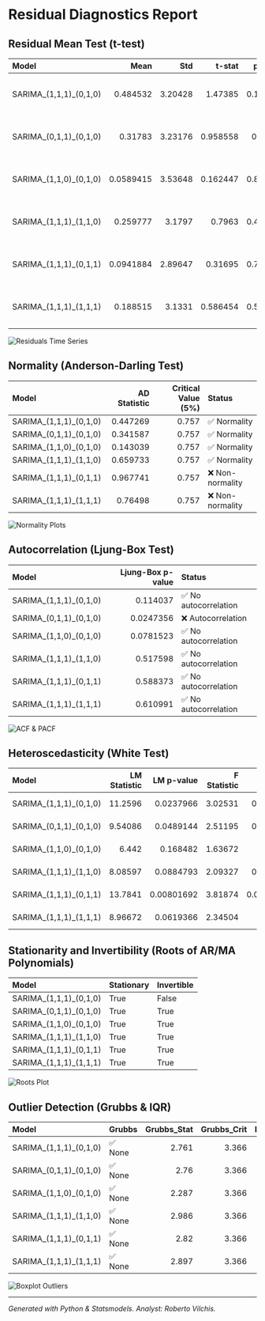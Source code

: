 # Residual Diagnostics Report

## Residual Mean Test (t-test)
| Model                  |      Mean |     Std |   t-stat |   p-value | Status                       |
|:-----------------------|----------:|--------:|---------:|----------:|:-----------------------------|
| SARIMA_(1,1,1)_(0,1,0) | 0.484532  | 3.20428 | 1.47385  |  0.143863 | ✅ Mean ≈ 0 (good residuals) |
| SARIMA_(0,1,1)_(0,1,0) | 0.31783   | 3.23176 | 0.958558 |  0.34024  | ✅ Mean ≈ 0 (good residuals) |
| SARIMA_(1,1,0)_(0,1,0) | 0.0589415 | 3.53648 | 0.162447 |  0.871302 | ✅ Mean ≈ 0 (good residuals) |
| SARIMA_(1,1,1)_(1,1,0) | 0.259777  | 3.1797  | 0.7963   |  0.427864 | ✅ Mean ≈ 0 (good residuals) |
| SARIMA_(1,1,1)_(0,1,1) | 0.0941884 | 2.89647 | 0.31695  |  0.751984 | ✅ Mean ≈ 0 (good residuals) |
| SARIMA_(1,1,1)_(1,1,1) | 0.188515  | 3.1331  | 0.586454 |  0.558976 | ✅ Mean ≈ 0 (good residuals) |

![Residuals Time Series](../Outputs/Figures/residuals_plot.png)

## Normality (Anderson-Darling Test)
| Model                  |   AD Statistic |   Critical Value (5%) | Status           |
|:-----------------------|---------------:|----------------------:|:-----------------|
| SARIMA_(1,1,1)_(0,1,0) |       0.447269 |                 0.757 | ✅ Normality     |
| SARIMA_(0,1,1)_(0,1,0) |       0.341587 |                 0.757 | ✅ Normality     |
| SARIMA_(1,1,0)_(0,1,0) |       0.143039 |                 0.757 | ✅ Normality     |
| SARIMA_(1,1,1)_(1,1,0) |       0.659733 |                 0.757 | ✅ Normality     |
| SARIMA_(1,1,1)_(0,1,1) |       0.967741 |                 0.757 | ❌ Non-normality |
| SARIMA_(1,1,1)_(1,1,1) |       0.76498  |                 0.757 | ❌ Non-normality |

![Normality Plots](../Outputs/Figures/residuals_normality.png)

## Autocorrelation (Ljung-Box Test)
| Model                  |   Ljung-Box p-value | Status                |
|:-----------------------|--------------------:|:----------------------|
| SARIMA_(1,1,1)_(0,1,0) |           0.114037  | ✅ No autocorrelation |
| SARIMA_(0,1,1)_(0,1,0) |           0.0247356 | ❌ Autocorrelation    |
| SARIMA_(1,1,0)_(0,1,0) |           0.0781523 | ✅ No autocorrelation |
| SARIMA_(1,1,1)_(1,1,0) |           0.517598  | ✅ No autocorrelation |
| SARIMA_(1,1,1)_(0,1,1) |           0.588373  | ✅ No autocorrelation |
| SARIMA_(1,1,1)_(1,1,1) |           0.610991  | ✅ No autocorrelation |

![ACF & PACF](../Outputs/Figures/residuals_acf_pacf.png)

## Heteroscedasticity (White Test)
| Model                  |   LM Statistic |   LM p-value |   F Statistic |   F p-value | Status                |
|:-----------------------|---------------:|-------------:|--------------:|------------:|:----------------------|
| SARIMA_(1,1,1)_(0,1,0) |       11.2596  |   0.0237966  |       3.02531 |  0.0216852  | ❌ Heteroscedasticity |
| SARIMA_(0,1,1)_(0,1,0) |        9.54086 |   0.0489144  |       2.51195 |  0.0471476  | ❌ Heteroscedasticity |
| SARIMA_(1,1,0)_(0,1,0) |        6.442   |   0.168482   |       1.63672 |  0.17191    | ✅ Homoscedasticity   |
| SARIMA_(1,1,1)_(1,1,0) |        8.08597 |   0.0884793  |       2.09327 |  0.0881957  | ✅ Homoscedasticity   |
| SARIMA_(1,1,1)_(0,1,1) |       13.7841  |   0.00801692 |       3.81874 |  0.00650186 | ❌ Heteroscedasticity |
| SARIMA_(1,1,1)_(1,1,1) |        8.96672 |   0.0619366  |       2.34504 |  0.060586   | ✅ Homoscedasticity   |
## Stationarity and Invertibility (Roots of AR/MA Polynomials)
| Model                  | Stationary   | Invertible   |
|:-----------------------|:-------------|:-------------|
| SARIMA_(1,1,1)_(0,1,0) | True         | False        |
| SARIMA_(0,1,1)_(0,1,0) | True         | True         |
| SARIMA_(1,1,0)_(0,1,0) | True         | True         |
| SARIMA_(1,1,1)_(1,1,0) | True         | True         |
| SARIMA_(1,1,1)_(0,1,1) | True         | True         |
| SARIMA_(1,1,1)_(1,1,1) | True         | True         |

![Roots Plot](../Outputs/Figures/stationarity_invertibility_roots.png)

## Outlier Detection (Grubbs & IQR)
| Model                  | Grubbs   |   Grubbs_Stat |   Grubbs_Crit |   IQR_Outliers |
|:-----------------------|:---------|--------------:|--------------:|---------------:|
| SARIMA_(1,1,1)_(0,1,0) | ✅ None  |         2.761 |         3.366 |              2 |
| SARIMA_(0,1,1)_(0,1,0) | ✅ None  |         2.76  |         3.366 |              2 |
| SARIMA_(1,1,0)_(0,1,0) | ✅ None  |         2.287 |         3.366 |              0 |
| SARIMA_(1,1,1)_(1,1,0) | ✅ None  |         2.986 |         3.366 |              3 |
| SARIMA_(1,1,1)_(0,1,1) | ✅ None  |         2.82  |         3.366 |              4 |
| SARIMA_(1,1,1)_(1,1,1) | ✅ None  |         2.897 |         3.366 |              4 |

![Boxplot Outliers](../Outputs/Figures/residuals_boxplot.png)

---
*Generated with Python & Statsmodels. Analyst: Roberto Vilchis.*
